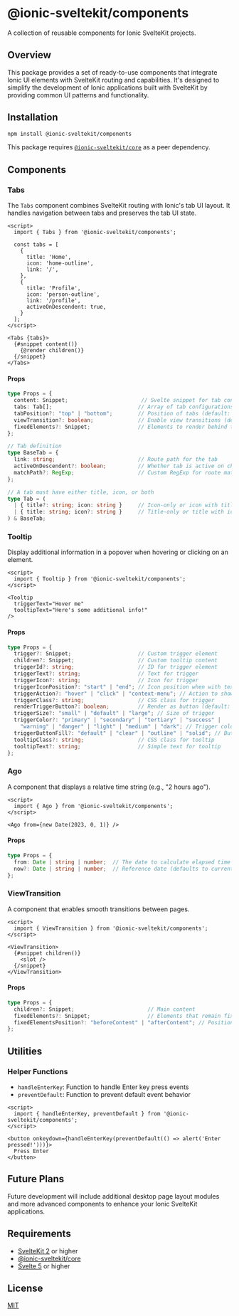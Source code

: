 # @ionic-sveltekit/components

A collection of reusable components for Ionic SvelteKit projects.

## Overview

This package provides a set of ready-to-use components that integrate Ionic UI elements with SvelteKit routing and capabilities. It's designed to simplify the development of Ionic applications built with SvelteKit by providing common UI patterns and functionality.

## Installation

```bash
npm install @ionic-sveltekit/components
```

This package requires [`@ionic-sveltekit/core`](https://github.com/ionic-sveltekit/core) as a peer dependency.

## Components

### Tabs

The `Tabs` component combines SvelteKit routing with Ionic's tab UI layout. It handles navigation between tabs and preserves the tab UI state.

```svelte
<script>
  import { Tabs } from '@ionic-sveltekit/components';
  
  const tabs = [
    {
      title: 'Home',
      icon: 'home-outline',
      link: '/',
    },
    {
      title: 'Profile',
      icon: 'person-outline',
      link: '/profile',
      activeOnDescendent: true,
    }
  ];
</script>

<Tabs {tabs}>
  {#snippet content()}
    {@render children()}
  {/snippet}
</Tabs>
```

#### Props

```typescript
type Props = {
  content: Snippet;                       // Svelte snippet for tab content
  tabs: Tab[];                           // Array of tab configurations
  tabPosition?: "top" | "bottom";        // Position of tabs (default: "bottom")
  viewTransition?: boolean;              // Enable view transitions (default: true)
  fixedElements?: Snippet;               // Elements to render behind the tab bar
};

// Tab definition
type BaseTab = {
  link: string;                          // Route path for the tab
  activeOnDescendent?: boolean;          // Whether tab is active on child routes
  matchPath?: RegExp;                    // Custom RegExp for route matching
};

// A tab must have either title, icon, or both
type Tab = (
  | { title?: string; icon: string }     // Icon-only or icon with title
  | { title: string; icon?: string }     // Title-only or title with icon
) & BaseTab;
```

### Tooltip

Display additional information in a popover when hovering or clicking on an element.

```svelte
<script>
  import { Tooltip } from '@ionic-sveltekit/components';
</script>

<Tooltip
  triggerText="Hover me"
  tooltipText="Here's some additional info!"
/>
```

#### Props

```typescript
type Props = {
  trigger?: Snippet;                     // Custom trigger element
  children?: Snippet;                    // Custom tooltip content
  triggerId?: string;                    // ID for trigger element
  triggerText?: string;                  // Text for trigger
  triggerIcon?: string;                  // Icon for trigger
  triggerIconPosition?: "start" | "end"; // Icon position when with text
  triggerAction?: "hover" | "click" | "context-menu"; // Action to show tooltip
  triggerClass?: string;                 // CSS class for trigger
  renderTriggerButton?: boolean;         // Render as button (default: true)
  triggerSize?: "small" | "default" | "large"; // Size of trigger
  triggerColor?: "primary" | "secondary" | "tertiary" | "success" | 
    "warning" | "danger" | "light" | "medium" | "dark"; // Trigger color
  triggerButtonFill?: "default" | "clear" | "outline" | "solid"; // Button style
  tooltipClass?: string;                 // CSS class for tooltip
  tooltipText?: string;                  // Simple text for tooltip
};
```

### Ago

A component that displays a relative time string (e.g., "2 hours ago").

```svelte
<script>
  import { Ago } from '@ionic-sveltekit/components';
</script>

<Ago from={new Date(2023, 0, 1)} />
```

#### Props

```typescript
type Props = {
  from: Date | string | number;  // The date to calculate elapsed time from
  now?: Date | string | number;  // Reference date (defaults to current time)
};
```

### ViewTransition

A component that enables smooth transitions between pages.

```svelte
<script>
  import { ViewTransition } from '@ionic-sveltekit/components';
</script>

<ViewTransition>
  {#snippet children()}
    <slot />
  {/snippet}
</ViewTransition>
```

#### Props

```typescript
type Props = {
  children?: Snippet;                       // Main content
  fixedElements?: Snippet;                  // Elements that remain fixed during transition
  fixedElementsPosition?: "beforeContent" | "afterContent"; // Position of fixed elements
};
```

## Utilities

### Helper Functions

- `handleEnterKey`: Function to handle Enter key press events
- `preventDefault`: Function to prevent default event behavior

```svelte
<script>
  import { handleEnterKey, preventDefault } from '@ionic-sveltekit/components';
</script>

<button onkeydown={handleEnterKey(preventDefault(() => alert('Enter pressed!')))}>
  Press Enter
</button>
```

## Future Plans

Future development will include additional desktop page layout modules and more advanced components to enhance your Ionic SvelteKit applications.

## Requirements

- [SvelteKit 2](https://svelte.dev/docs/kit/introduction) or higher
- [@ionic-sveltekit/core](https://github.com/ionic-sveltekit/core)
- [Svelte 5](https://svelte.dev/docs/svelte/v5-migration-guide) or higher

## License

[MIT](LICENSE)
